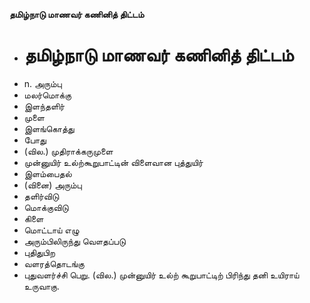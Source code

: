 **தமிழ்நாடு மாணவர் கணினித் திட்டம்**
- # தமிழ்நாடு மாணவர் கணினித் திட்டம்
- n. அரும்பு
- மலர்மொக்கு
- இளந்தளிர்
- முளை
- இளங்கொத்து
- போது
- (வில.) முதிராக்கருமுளை
- முன்னுயிர் உல்ற்கூறுபாட்டின் விளைவான புத்துயிர்
- இளம்பைதல்
- (வினை) அரும்பு
- தளிர்விடு
- மொக்குவிடு
- கிளை
- மொட்டாய் எழு
- அரும்பிலிருந்து வௌதப்படு
- புதிதுபிற
- வளரத்தொடங்கு
- புதுவளர்ச்சி பெறு. (வில.) முன்னுயிர் உல்ற் கூறுபாட்டிற் பிரிந்து தனி உயிராய் உருவாகு.

